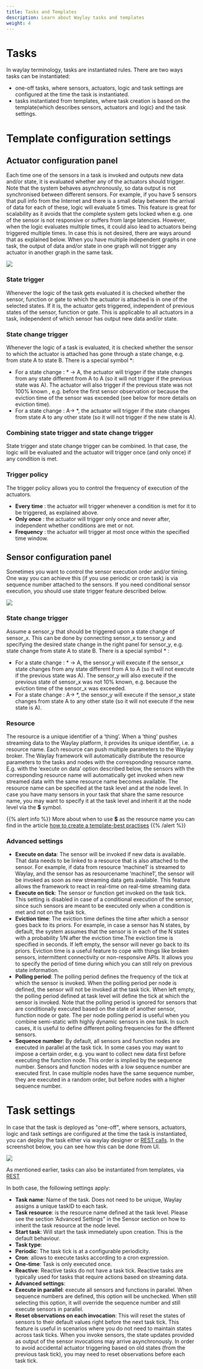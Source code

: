 ```yaml
---
title: Tasks and Templates
description: Learn about Waylay tasks and templates
weight: 4
---
```

# Tasks
In waylay terminology, tasks are instantiated rules. There are two ways tasks can be instantiated:

* one-off tasks, where sensors, actuators, logic and task settings are configured at the time the task is instantiated.  
* tasks instantiated from templates, where task creation is based on the template(which describes sensors, actuators and logic) and the task settings. 

# Template configuration settings
## Actuator configuration panel

Each time one of the sensors in a task is invoked and outputs new data and/or state, it is evaluated whether any of the actuators should trigger. Note that the system behaves asynchronously, so data output is not synchronised between different sensors. For example, if you have 5 sensors that pull info from the Internet and there is a small delay between the arrival of data for each of these, logic will evaluate 5 times. This feature is great for scalability as it avoids that the complete system gets locked when e.g. one of the sensor is not responsive or suffers from large latencies. However, when the logic evaluates multiple times, it could also lead to actuators being triggered multiple times. In case this is not desired, there are ways around that as explained below.
When you have multiple independent graphs in one task, the output of data and/or state in one graph will not trigger any actuator in another graph in the same task.  

![](https://raw.githubusercontent.com/waylayio/documentation/master/images/actuatorTriggerPolicy.png)

### State trigger

Whenever the logic of the task gets evaluated it is checked whether the sensor, function or gate  to which the actuator is attached is in one of the selected states. If it is, the actuator gets triggered, independent of previous states of the sensor, function or gate. This is applicable to all actuators in a task, independent of which sensor has output new data and/or state.

### State change trigger

Whenever the logic of a task is evaluated, it is checked whether the sensor to which the actuator is attached has gone through a state change, e.g. from state A to state B.
There is a special symbol *:

* For a state change : * -> A, the actuator will trigger if the state changes from any state different from A to A (so it will not trigger if the previous state was A). The actuator will also trigger if the previous state was not 100% known , e.g. before the first sensor observation or because the eviction time of the sensor was exceeded (see below for more details on eviction time).
* For a state change : A-> *, the actuator will trigger if the state changes from state A to any other state (so it will not trigger if the new state is A).

### Combining state trigger and state change trigger

State trigger and state change trigger can be combined. In that case, the logic will be evaluated and the actuator will trigger once (and only once) if any condition is met.

### Trigger policy

The trigger policy allows you to control the frequency of execution of the actuators.

* **Every time** : the actuator will trigger whenever a condition is met for it to be triggered, as explained above.
* **Only once** : the actuator will trigger only once and never after, independent whether conditions are met or not.
* **Frequency** : the actuator will trigger at most once within the specified time window.


## Sensor configuration panel

Sometimes you want to control the sensor execution order and/or timing. One way you can achieve this (if you use periodic or cron task) is via sequence number attached to the sensors. If you need conditional sensor execution, you should use state trigger feature described below.

![](https://raw.githubusercontent.com/waylayio/documentation/master/images/nodeTriggerSettings.png)

### State change trigger

Assume a sensor_y that should be triggered upon a state change of sensor_x. This can be done by connecting sensor_x to sensor_y and specifying the desired state change in the right panel for sensor_y, e.g. state change from state A to state B.
There is a special symbol * : 

* For a state change : * -> A, the sensor_y will execute if the sensor_x state changes from any state different from A to A (so it will not execute if the previous state was A). The sensor_y will also execute if the previous state of sensor_x was not 10% known, e.g. because the eviction time of the sensor_x was exceeded.
* For a state change : A-> *, the sensor_y will execute if the sensor_x state changes from state A to any other state (so it will not execute if the new state is A).

### Resource

The resource is a unique identifier of a ‘thing’. When a ‘thing’ pushes streaming data to the Waylay platform, it provides its unique identifier, i.e. a resource name. Each resource can push multiple parameters to the Waylay broker. The Waylay framework will automatically distribute the resource parameters to the tasks and nodes with the corresponding resource name. E.g. with the ‘execute on data’ option described below, the sensors with the corresponding resource name will automatically get invoked when new streamed data with the same resource name becomes available. The resource name can be specified at the task level and at the node level. In case you have many sensors in your task that share the same resource name, you may want to specify it at the task level and inherit it at the node level via the **$** symbol.

{{% alert info %}}
More about when to use **$** as the resource name you can find in the article [how to create a template-best practises](tutorials/template_practise/)
{{% /alert %}}


### Advanced settings

* **Execute on data**: The sensor will be invoked if new data is available. That data needs to be linked to a resource that is also attached to the sensor. For example, if data from resource ‘machine1’ is streamed to Waylay, and the sensor has as resourcename ‘machine1’, the sensor will be invoked as soon as new streaming data gets available. This feature allows the framework to react in real-time on real-time streaming data.
* **Execute on tick**: The sensor or function get invoked on the task tick. This setting is disabled in case of a conditional execution of the sensor, since such sensors are meant to be executed only when a condition is met and not on the task tick.
* **Eviction time**: The eviction time defines the time after which a sensor goes back to its priors.  For example, in case a sensor has N states, by default, the system assumes that the sensor is in each of the N states with a probability 1/N after the eviction time.The eviction time is specified in seconds. If left empty, the sensor will never go back to its priors. Eviction time is a useful feature to cope with things like broken sensors, intermittent connectivity or non-responsive APIs. It allows you to specify the period of time during which you can still rely on previous state information.
* **Polling period**: The polling period defines the frequency of the tick at which the sensor is invoked. When the polling period per node is defined, the sensor will not be invoked at the task tick. When left empty, the polling period defined at task level will define the tick at which the sensor is invoked. Note that the polling period is ignored for sensors that are conditionally executed based on the state of another sensor, function node or gate. The per node polling period is useful when you combine semi-static with highly dynamic sensors in one task. In such cases, it is useful to define different polling frequencies for the different sensors.
* **Sequence number**: By default, all sensors and function nodes are executed in parallel at the task tick. In some cases you may want to impose a certain order, e.g. you want to collect new data first before executing the function node. This order is implied by the sequence number. Sensors and function nodes with a low sequence number are executed first. In case multiple nodes have the same sequence number, they are executed in a random order, but before nodes with a higher sequence number.


# Task settings

In case that the task is deployed as "one-off", where sensors, actuators, logic and task settings are configured at the time the task is instantiated, you can deploy the task either via waylay designer or [REST calls](/api/rest/#create-a-task-with-rule-defined-in-the-request). In the screenshot below, you can see how this can be done from UI.

![](https://raw.githubusercontent.com/waylayio/documentation/master/images/taskDeploy.png)

As mentioned earlier, tasks can also be instantiated from templates, via [REST](api/rest/#create-a-task-from-a-template)

In both case, the following settings apply:

* **Task name**: Name of the task. Does not need to be unique, Waylay assigns a unique taskID to each task.
* **Task resource**: is the resource name defined at the task level. Please see the section ‘Advanced Settings” in the Sensor section on how to inherit the task resource at the node level.
* **Start task**: Will start the task immediately upon creation. This is the default behaviour.
* **Task type**:
 * **Periodic**: The task tick is at a configurable periodicity.
 *  **Cron**: allows to execute tasks according to a cron expression.
 * **One-time**: Task is only executed once.
 * **Reactive**: Reactive tasks do not have a task tick. Reactive tasks are typically used for tasks that require actions based on streaming data.
* **Advanced settings**:
 * **Execute in parallel**: execute all sensors and functions in parallel. When sequence numbers are defined, this option will be unchecked. When still selecting this option, it will override the sequence number and still execute sensors in parallel.
 * **Reset observations on each invocation**: This will reset the states of sensors to their default values right before the next task tick. This feature is useful in scenarios where you do not need to maintain states across task ticks. When you invoke sensors, the state updates provided as output of the sensor invocations may arrive asynchronously. In order to avoid accidental actuator triggering based on old states (from the previous task tick), you may need to reset observations before each task tick.

